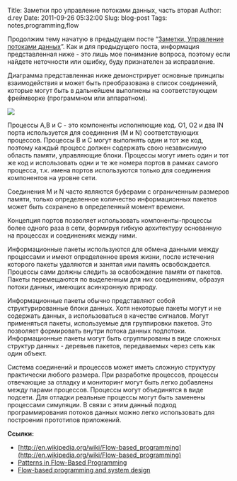 Title: Заметки про управление потоками данных, часть вторая
Author: d.rey
Date: 2011-09-26 05:32:00
Slug: blog-post
Tags: notes,programming,flow

Продолжим тему начатую в предыдущем посте “[Заметки, Управление потоками данных](http://devel.ownport.net/2011/09/wikipedia-flow-based-programming.html)”. Как и для предыдущего поста, информация представленная ниже - это  лишь мое понимание вопроса, поэтому если найдете неточности или ошибку, буду признателен за исправление.

Диаграмма представленная ниже демонстрирует основные принципы взаимодействия и может быть преобразована в список соединений, которые могут быть в дальнейшем выполнены на соответствующем фреймворке (программном или аппаратном).

![](http://4.bp.blogspot.com/-h--eIpWUAzI/Tn_jjXiJRBI/AAAAAAAAAaw/fllIaqHHR8I/s1600/fbp-patterns.png)

Процессы А,B и C - это компоненты исполняющие код. O1, O2 и два IN порта используется для соединения (M и N) соответствующих процессов. Процессы В и С могут выполнять один и тот же код, поэтому каждый процесс должен содержать свою независимую область памяти, управляющие блоки. Процессы могут иметь один и тот же код и использовать одни и те же номера портов в рамках самого процесса, т.к. имена портов используются только для соединения компонентов на уровне сети.

Соединения M и N часто являются буферами с ограниченным размеров памяти, только определенное количество информационных пакетов может быть сохранено в определенный момент времени.

Концепция портов позволяет использовать компоненты-процессы более одного раза в сети, формируя гибкую архитектуру основанную на процессах и соединениях между ними. 

Информационные пакеты используются для обмена данными между процессами и имеют определенное время жизни, после истечения которого пакеты удаляются и занятая ими память освобождается. Процессы сами должны следить за освобождение памяти от пакетов. Пакеты перемещаются по выделенным для них соединениям, образуя потоки данных, имеющих асинхронную природу.

Информационные пакеты обычно представляют собой структурированные блоки данных. Хотя некоторые пакеты могут и не содержать данных, а использоваться в качестве сигналов. Могут применяться пакеты, используемые для группировки пакетов. Это позволяет формировать внутри потока данных подпотоки. Информационные пакеты могут быть сгруппированы в виде сложных структур данных - деревьев пакетов, передаваемых через сеть как один объект.

Система соединений и процессов может иметь сложную структуру практически любого размера. При разработке процессов, процессы отвечающие за отладку и мониторинг могут быть легко добавлены между парами процессов. Процессы могут объединятся в виде подсети. Для отладки реальные процессы могут быть заменены процессами симуляции. В связи с этим данный подход программирования потоков данных можно легко использовать для построения прототипов приложений. 

**Ссылки:**

- [http://en.wikipedia.org/wiki/Flow-based_programming](http://en.wikipedia.org/wiki/Flow-based_programming)
- [Patterns in Flow-Based Programming](http://www.jpaulmorrison.com/fbp/morrison_2005.htm)
- [Flow-based programming and system design](http://flowbased.org/)

